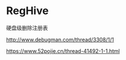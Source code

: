 # RegHive
硬盘级删除注册表


http://www.debugman.com/thread/3308/1/1

https://www.52pojie.cn/thread-41492-1-1.html
